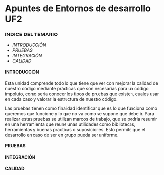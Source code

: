 # Apuntes de Entornos de desarrollo UF2

### INDICE DEL TEMARIO

- *INTRODUCCIÓN*
- *PRUEBAS*
- *INTEGRACIÓN*
- *CALIDAD*


#### INTRODUCCIÓN

Esta unidad comprende todo lo que tiene que ver con mejorar la calidad de nuestro código mediante prácticas que son necesarias para un código impoluto, como seria conocer los tipos de pruebas que existen, cuales usar en cada caso y valorar la estructura de nuestro código.

Las pruebas tienen como finalidad identificar que es lo que funciona como queremos que funcione y lo que no va como se supone que debe ir. Para realizar estas pruebas se utilizan marcos de trabajo, que se podria resumir en una herramienta que reune unas utilidades como bibliotecas, herramientas y buenas practicas o suposiciones. Esto permite que el desarrollo en caso de ser en grupo pueda ser uniforme.

#### PRUEBAS

#### INTEGRACIÓN

#### CALIDAD
